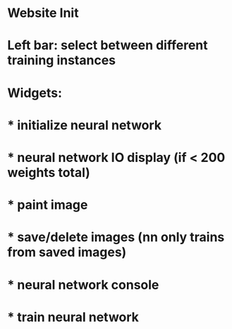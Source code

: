 # Website Init


# Left bar: select between different training instances

# Widgets:
# * initialize neural network
# * neural network IO display (if < 200 weights total)
# * paint image
# * save/delete images (nn only trains from saved images)
# * neural network console
# * train neural network


